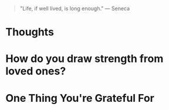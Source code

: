 
> \"Life, if well lived, is long enough.\" — Seneca

# Thoughts

# How do you draw strength from loved ones?

# One Thing You're Grateful For

